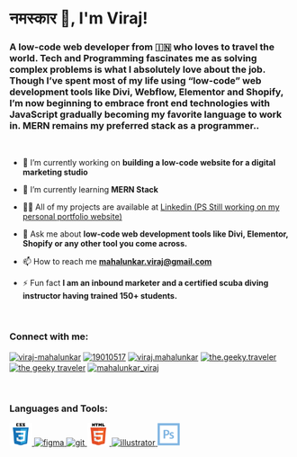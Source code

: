 <h1 align="left">नमस्कार 🐙, I'm Viraj!</h1>
<h3 align="left">A low-code web developer from 🇮🇳 who loves to travel the world. Tech and Programming fascinates me as solving complex problems is what I absolutely love about the job. Though I’ve spent most of my life using “low-code” web development tools like Divi, Webflow, Elementor and Shopify, I’m now beginning to embrace front end technologies with JavaScript gradually becoming my favorite language to work in. MERN remains my preferred stack as a programmer..</h3><br>

- 🔭 I’m currently working on **building a low-code website for a digital marketing studio**

- 🌱 I’m currently learning **MERN Stack**

- 👨‍💻 All of my projects are available at [Linkedin (PS Still working on my personal portfolio website)](https://www.linkedin.com/in/viraj-mahalunkar/)

- 💬 Ask me about **low-code web development tools like Divi, Elementor, Shopify or any other tool you come across.**

- 📫 How to reach me **mahalunkar.viraj@gmail.com**

- ⚡ Fun fact **I am an inbound marketer and a certified scuba diving instructor having trained 150+ students.**

<br>
<h3 align="left">Connect with me:</h3>
<p align="left">
<a href="https://linkedin.com/in/viraj-mahalunkar" target="blank"><img align="center" src="https://raw.githubusercontent.com/rahuldkjain/github-profile-readme-generator/master/src/images/icons/Social/linked-in-alt.svg" alt="viraj-mahalunkar" height="30" width="40" /></a>
<a href="https://stackoverflow.com/users/19010517" target="blank"><img align="center" src="https://raw.githubusercontent.com/rahuldkjain/github-profile-readme-generator/master/src/images/icons/Social/stack-overflow.svg" alt="19010517" height="30" width="40" /></a>
<a href="https://fb.com/viraj.mahalunkar" target="blank"><img align="center" src="https://raw.githubusercontent.com/rahuldkjain/github-profile-readme-generator/master/src/images/icons/Social/facebook.svg" alt="viraj.mahalunkar" height="30" width="40" /></a>
<a href="https://instagram.com/the.geeky.traveler" target="blank"><img align="center" src="https://raw.githubusercontent.com/rahuldkjain/github-profile-readme-generator/master/src/images/icons/Social/instagram.svg" alt="the.geeky.traveler" height="30" width="40" /></a>
<a href="https://www.youtube.com/channel/UCM9UxiBggoyrWZ4fJKCd85w" target="blank"><img align="center" src="https://raw.githubusercontent.com/rahuldkjain/github-profile-readme-generator/master/src/images/icons/Social/youtube.svg" alt="the geeky traveler" height="30" width="40" /></a>
<a href="https://www.hackerrank.com/mahalunkar_viraj" target="blank"><img align="center" src="https://raw.githubusercontent.com/rahuldkjain/github-profile-readme-generator/master/src/images/icons/Social/hackerrank.svg" alt="mahalunkar_viraj" height="30" width="40" /></a>
</p>
<br>
<h3 align="left">Languages and Tools:</h3>
<p align="left"> <a href="https://www.w3schools.com/css/" target="_blank" rel="noreferrer"> <img src="https://raw.githubusercontent.com/devicons/devicon/master/icons/css3/css3-original-wordmark.svg" alt="css3" width="40" height="40"/> </a> <a href="https://www.figma.com/" target="_blank" rel="noreferrer"> <img src="https://www.vectorlogo.zone/logos/figma/figma-icon.svg" alt="figma" width="40" height="40"/> </a> <a href="https://git-scm.com/" target="_blank" rel="noreferrer"> <img src="https://www.vectorlogo.zone/logos/git-scm/git-scm-icon.svg" alt="git" width="40" height="40"/> </a> <a href="https://www.w3.org/html/" target="_blank" rel="noreferrer"> <img src="https://raw.githubusercontent.com/devicons/devicon/master/icons/html5/html5-original-wordmark.svg" alt="html5" width="40" height="40"/> </a> <a href="https://www.adobe.com/in/products/illustrator.html" target="_blank" rel="noreferrer"> <img src="https://www.vectorlogo.zone/logos/adobe_illustrator/adobe_illustrator-icon.svg" alt="illustrator" width="40" height="40"/> </a> <a href="https://www.photoshop.com/en" target="_blank" rel="noreferrer"> <img src="https://raw.githubusercontent.com/devicons/devicon/master/icons/photoshop/photoshop-line.svg" alt="photoshop" width="40" height="40"/> </a> </p>
